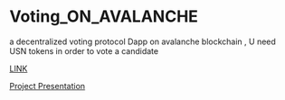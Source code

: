 # Voting_ON_AVALANCHE
a decentralized voting protocol Dapp on avalanche blockchain , U need USN tokens in order to vote a candidate 

[LINK](https://avaxvoting-jayendramadaram.vercel.app/)

[Project Presentation](https://docs.google.com/presentation/d/1tRyzFSBcSP7erivBSuhQUIriIU_rKMqO7PHL93r2Utk/edit?usp=sharing)
